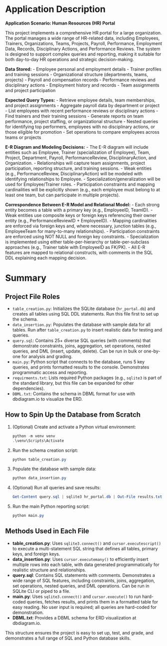 
# Application Description

**Application Scenario: Human Resources (HR) Portal**

This project implements a comprehensive HR portal for a large organization. The portal manages a wide range of HR-related data, including Employees, Trainers, Organizations, Teams, Projects, Payroll, Performance, Employment Data, Records, Disciplinary Actions, and Performance Reviews. The system is designed to support complex queries and reporting, making it suitable for both day-to-day HR operations and strategic decision-making.
    
**Data Stored:**
    - Employee personal and employment details
    - Trainer profiles and training sessions
    - Organizational structure (departments, teams, projects)
    - Payroll and compensation records
    - Performance reviews and disciplinary actions
    - Employment history and records
    - Team assignments and project participation
    
**Expected Query Types:**
    - Retrieve employee details, team memberships, and project assignments
    - Aggregate payroll data by department or project
    - List employees with recent performance reviews or disciplinary actions
    - Find trainers and their training sessions
    - Generate reports on team performance, project staffing, or organizational structure
    - Nested queries for identifying top performers, employees with no disciplinary actions, or those eligible for promotion
    - Set operations to compare employees across teams or projects
    
**E-R Diagram and Modeling Decisions:**
    - The E-R diagram will include entities such as Employee, Trainer (specialization of Employee), Team, Project, Department, Payroll, PerformanceReview, DisciplinaryAction, and Organization.
    - Relationships will capture team assignments, project participation, reporting structure, and training sessions.
    - Weak entities (e.g., PerformanceReview, DisciplinaryAction) will be modeled with identifying relationships to Employee.
    - Specialization/generalization will be used for Employee/Trainer roles.
    - Participation constraints and mapping cardinalities will be explicitly shown (e.g., each employee must belong to at least one team, but can participate in multiple projects).
    
**Correspondence Between E-R Model and Relational Model:**
    - Each strong entity becomes a table with a primary key (e.g., EmployeeID, TeamID).
    - Weak entities use composite keys or foreign keys referencing their owner entity (e.g., PerformanceReviewID + EmployeeID).
    - Mapping cardinalities are enforced via foreign keys and, where necessary, junction tables (e.g., EmployeeTeam for many-to-many relationships).
    - Participation constraints are enforced using NOT NULL and foreign key constraints.
    - Specialization is implemented using either table-per-hierarchy or table-per-subclass approaches (e.g., Trainer table with EmployeeID as FK/PK).
    - All E-R features are mapped to relational constructs, with comments in the SQL DDL explaining each mapping decision.

# Summary

## Project File Roles

- `table_creation.py`: Initializes the SQLite database (`hr_portal.db`) and creates all tables using SQL DDL statements. Run this file first to set up the schema.
- `data_insertion.py`: Populates the database with sample data for all tables. Run after `table_creation.py` to insert realistic data for testing and queries.
- `query.sql`: Contains 25+ diverse SQL queries (with comments) that demonstrate constraints, joins, aggregation, set operations, nested queries, and DML (insert, update, delete). Can be run in bulk or one-by-one for analysis and grading.
- `main.py`: Python script that connects to the database, runs 5 key queries, and prints formatted results to the console. Demonstrates programmatic access and reporting.
- `requirments.txt`: Lists required Python packages (e.g., `sqlite3` is part of the standard library, but this file can be expanded for other dependencies).
- `DBML.txt`: Contains the schema in DBML format for use with dbdiagram.io to visualize the ERD.

## How to Spin Up the Database from Scratch

1. (Optional) Create and activate a Python virtual environment:
   ```powershell
   python -m venv venv
   .\venv\Scripts\Activate
   ```
2. Run the schema creation script:
   ```powershell
   python table_creation.py
   ```
3. Populate the database with sample data:
   ```powershell
   python data_insertion.py
   ```
4. (Optional) Run all queries and save results:
   ```powershell
   Get-Content query.sql | sqlite3 hr_portal.db | Out-File results.txt
   ```
5. Run the main Python reporting script:
   ```powershell
   python main.py
   ```

## Methods Used in Each File

- **table_creation.py**: Uses `sqlite3.connect()` and `cursor.executescript()` to execute a multi-statement SQL string that defines all tables, primary keys, and foreign keys.
- **data_insertion.py**: Uses `cursor.executemany()` to efficiently insert multiple rows into each table, with data generated programmatically for realistic structure and relationships.
- **query.sql**: Contains SQL statements with comments. Demonstrates a wide range of SQL features, including constraints, joins, aggregation, set operations, nested queries, and DML operations. Can be run in SQLite CLI or piped to a file.
- **main.py**: Uses `sqlite3.connect()` and `cursor.execute()` to run hard-coded queries, fetches results, and prints them in a formatted table for easy reading. No user input is required; all queries are hard-coded for demonstration.
- **DBML.txt**: Provides a DBML schema for ERD visualization at dbdiagram.io.

This structure ensures the project is easy to set up, test, and grade, and demonstrates a full range of SQL and Python database skills.
